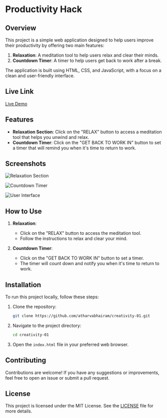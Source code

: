 # Productivity Hack

## Overview

This project is a simple web application designed to help users improve their productivity by offering two main features:
1. **Relaxation**: A meditation tool to help users relax and clear their minds.
2. **Countdown Timer**: A timer to help users get back to work after a break.

The application is built using HTML, CSS, and JavaScript, with a focus on a clean and user-friendly interface.

## Live Link

[Live Demo](https://lovely-faloodeh-875688.netlify.app)

## Features

- **Relaxation Section**: Click on the "RELAX" button to access a meditation tool that helps you unwind and relax.
- **Countdown Timer**: Click on the "GET BACK TO WORK IN" button to set a timer that will remind you when it's time to return to work.

## Screenshots

![Relaxation Section](https://github.com/user-attachments/assets/5b6361d3-b461-4c84-9aac-0848629c5851)

![Countdown Timer](https://github.com/user-attachments/assets/51393b71-a57a-4725-b614-f9c7916bb136)

![User Interface](https://github.com/user-attachments/assets/3d259e22-1643-4b10-acee-f2ade2f478a8)

## How to Use

1. **Relaxation**:
   - Click on the "RELAX" button to access the meditation tool.
   - Follow the instructions to relax and clear your mind.

2. **Countdown Timer**:
   - Click on the "GET BACK TO WORK IN" button to set a timer.
   - The timer will count down and notify you when it's time to return to work.

## Installation

To run this project locally, follow these steps:

1. Clone the repository:
   ```bash
   git clone https://github.com/atharvabhairam/creativity-01.git
   ```

2. Navigate to the project directory:
   ```bash
   cd creativity-01
   ```

3. Open the `index.html` file in your preferred web browser.

## Contributing

Contributions are welcome! If you have any suggestions or improvements, feel free to open an issue or submit a pull request.

## License

This project is licensed under the MIT License. See the [LICENSE](LICENSE) file for more details.
